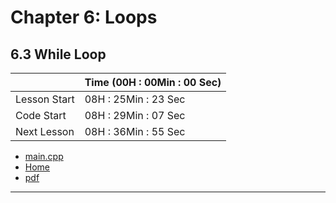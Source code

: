 # Chapter 6: Loops

## 6.3 While Loop

||Time (00H : 00Min : 00 Sec)|
|-|-|
 |Lesson Start           | 08H : 25Min : 23 Sec |  
 |Code Start             | 08H : 29Min : 07 Sec |  
 |Next Lesson            | 08H : 36Min : 55 Sec | 
* [main.cpp](./main.cpp)
* [Home](/README.md)
* [pdf](6.3-while-loop.pdf)

---
